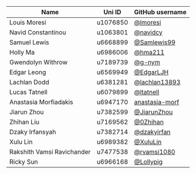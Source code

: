 | Name | Uni ID | GitHub username |
| --- | --- | --- |
| Louis Moresi | u1076850 | [@lmoresi](http://github.com/lmoresi) |
| Navid Constantinou | u1063801 | [@navidcy](http://github.com/navidcy) |
| Samuel Lewis | u6668899 | [@Samlewis99](https://github.com/Samlewis99) |
| Holly Ma | u6986006 | [@hma211](http://github.com/hma211) |
| Gwendolyn Withrow | u7189739 | [@g-nym](http://github.com/g-nym) |
| Edgar Leong | u6569949 | [@EdgarLJH](http://github.com/EdgarLJH) |
| Lachlan Dodd  | u6381281 | [@lachlan13893](https://github.com/lachlan13893) |
| Lucas Tatnell | u6079899 | [@ltatnell](https://github.com/ltatnell) |
| Anastasia Morfiadakis | u6947170 | [anastasia-morf](http://github.com/anastasia-morf) |
| Jiarun Zhou | u7382599 | [@JiarunZhou](https://github.com/JiarunZhou) |
| Zhihan Liu | u7169562 | [@0Zhihan](https://github.com/Zhihanliu) |
| Dzaky Irfansyah | u7382714 | [@dzakyirfan](http://github.com/dzakyirfan) |
| Xulu Lin | u6989382 | [@XuluLin](https://github.com/XuluLin) |
| Rakshith Vamsi Ravichander | u7477538 | [@rvamsi1080](https://github.com/rvamsi1080) |
| Ricky Sun | u6966168 | [@Lollypig](https://github.com/Lollypig) |

